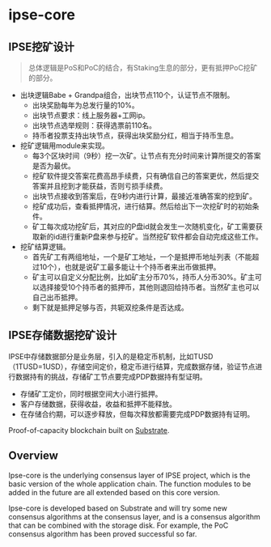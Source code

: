 # ipse-core

## IPSE挖矿设计

> 总体逻辑是PoS和PoC的结合，有Staking生息的部分，更有抵押PoC挖矿的部分。

- 出块逻辑Babe + Grandpa组合，出块节点110个，认证节点不限制。
	- 出块奖励每年为总发行量的10%。
	- 出块节点要求：线上服务器+工网ip。
	- 出块节点选举规则：获得选票前110名。
	- 持币者投票支持出块节点，获得出块奖励分红，相当于持币生息。
- 挖矿逻辑用module来实现。
	- 每3个区块时间（9秒）挖一次矿。让节点有充分时间来计算所提交的答案是否为最优。
	- 挖矿软件提交答案花费高昂手续费，只有确信自己的答案更优，然后提交答案并且挖到才能获益，否则亏损手续费。
	- 出块节点接收到答案后，在9秒内进行计算，最接近准确答案的挖到矿。
	- 挖矿成功后，查看抵押情况，进行结算。然后给出下一次挖矿时的初始条件。
	- 矿工每次成功挖矿后，其对应的P盘id就会发生一次随机变化，矿工需要获取新的id进行重新P盘来参与挖矿。当然挖矿软件都会自动完成这些工作。
- 挖矿结算逻辑。
	- 首先矿工有两组地址，一个是矿工地址，一个是抵押币地址列表（不能超过10个），也就是说矿工最多能让十个持币者来出币做抵押。
	- 矿主可以自定义分配比例，比如矿主分币70%，持币人分币30%。矿主可以选择接受10个持币者的抵押币，其他则退回给持币者。当然矿主也可以自己出币抵押。
	- 剩下就是抵押足够与否，共轭双挖条件是否达成。

## IPSE存储数据挖矿设计

IPSE中存储数据部分是业务层，引入的是稳定币机制，比如TUSD（1TUSD=1USD），存储空间定价，稳定币进行结算，完成数据存储，验证节点进行数据持有的挑战，存储矿工节点要完成PDP数据持有型证明。

- 存储矿工定价，同时根据空间大小进行抵押。
- 客户存储数据，获得收益，收益和抵押不能释放。
- 在存储合约期，可以逐步释放，但每次释放都需要完成PDP数据持有证明。


Proof-of-capacity blockchain built on
[Substrate](https://github.com/paritytech/substrate).

## Overview

Ipse-core is the underlying consensus layer of IPSE project, which is the basic version of the whole application chain. The function modules to be added in the future are all extended based on this core version.

Ipse-core is developed based on Substrate and will try some new consensus algorithms at the consensus layer, and is a consensus algorithm that can be combined with the storage disk. For example, the PoC consensus algorithm has been proved successful so far.

